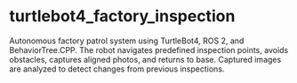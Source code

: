 # turtlebot4_factory_inspection
Autonomous factory patrol system using TurtleBot4, ROS 2, and BehaviorTree.CPP. The robot navigates predefined inspection points, avoids obstacles, captures aligned photos, and returns to base. Captured images are analyzed to detect changes from previous inspections.
